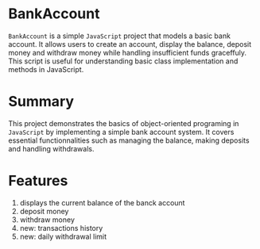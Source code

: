 # BankAccount
`BankAccount` is a simple `JavaScript` project that models a basic bank account. It allows users to create an account, display the balance, deposit money and withdraw money while handling insufficient funds graceffuly. This script is useful for understanding basic class implementation and methods in JavaScript.

# Summary
This project demonstrates the basics of object-oriented programing in `JavaScript` by implementing a simple bank account system. It covers essential functionnalities such as managing the balance, making deposits and handling withdrawals.

# Features                                                                                            
1. displays the current balance of the banck account
2. deposit money
3. withdraw money
4. new: transactions history
5. new: daily withdrawal limit